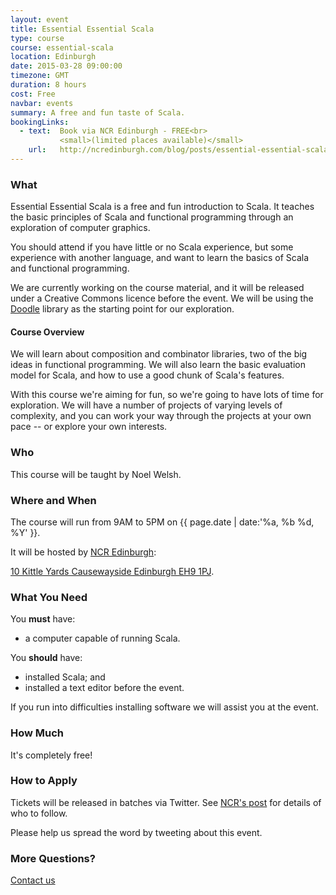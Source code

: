```yaml
---
layout: event
title: Essential Essential Scala
type: course
course: essential-scala
location: Edinburgh
date: 2015-03-28 09:00:00
timezone: GMT
duration: 8 hours
cost: Free
navbar: events
summary: A free and fun taste of Scala.
bookingLinks:
  - text:  Book via NCR Edinburgh - FREE<br>
           <small>(limited places available)</small>
    url:   http://ncredinburgh.com/blog/posts/essential-essential-scala
---
```


### What

Essential Essential Scala is a free and fun introduction to Scala.
It teaches the basic principles of Scala and functional programming
through an exploration of computer graphics.

You should attend if you have little or no Scala experience,
but some experience with another language,
and want to learn the basics of Scala and functional programming.

We are currently working on the course material,
and it will be released under a Creative Commons licence before the event.
We will be using the [Doodle](https://github.com/underscoreio/doodle) library
as the starting point for our exploration.

#### Course Overview

We will learn about composition and combinator libraries,
two of the big ideas in functional programming.
We will also learn the basic evaluation model for Scala,
and how to use a good chunk of Scala's features.

With this course we're aiming for fun,
so we're going to have lots of time for exploration.
We will have a number of projects of varying levels of complexity,
and you can work your way through the projects at your own pace
-- or explore your own interests.

### Who

This course will be taught by Noel Welsh.

### Where and When

The course will run from 9AM to 5PM on {{ page.date | date:'%a, %b %d, %Y' }}.

It will be hosted by [NCR Edinburgh](http://ncredinburgh.com/):

[10 Kittle Yards
Causewayside
Edinburgh
EH9 1PJ](https://www.google.co.uk/maps/place/Edinburgh,+City+of+Edinburgh+EH9+1PJ/@55.9355304,-3.1806197,17z/data=!3m1!4b1!4m2!3m1!1s0x4887c77eec54a2b7:0x4e240616aef2facb).

### What You Need

You **must** have:

- a computer capable of running Scala.

You **should** have:

- installed Scala; and
- installed a text editor before the event.

If you run into difficulties installing software we will assist you at the event.

### How Much

It's completely free!

### How to Apply

Tickets will be released in batches via Twitter. See [NCR's post](http://ncredinburgh.com/blog/posts/essential-essential-scala) for details of who to follow.

Please help us spread the word by tweeting about this event.

### More Questions?

[Contact us](/contact)
